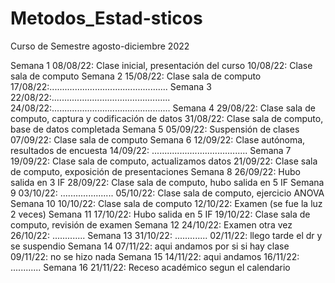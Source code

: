 # Metodos_Estad-sticos
Curso de Semestre agosto-diciembre 2022



  Semana 1
          08/08/22: Clase inicial, presentación del curso 
          10/08/22: Clase sala de computo 
  Semana 2
          15/08/22: Clase sala de computo 
          17/08/22:............................................... 
  Semana 3
          22/08/22:............................................... 
          24/08/22:............................................... 
  Semana 4
          29/08/22: Clase sala de computo, captura y codificación de datos 
          31/08/22: Clase sala de computo, base de datos completada 
  Semana 5
          05/09/22: Suspensión de clases
          07/09/22: Clase sala de computo
  Semana 6
          12/09/22: Clase autónoma, resultados de encuesta
          14/09/22: ......................................
  Semana 7 
          19/09/22: Clase sala de computo, actualizamos datos 
          21/09/22: Clase sala de computo, exposición de presentaciones
  Semana 8
          26/09/22: Hubo salida en 3 IF
          28/09/22: Clase sala de computo, hubo salida en 5 IF
  Semana 9
          03/10/22: .....................
          05/10/22: Clase sala de computo, ejercicio ANOVA
  Semana 10
          10/10/22: Clase sala de computo 
          12/10/22: Examen (se fue la luz 2 veces)
  Semana 11
          17/10/22: Hubo salida en 5 IF
          19/10/22: Clase sala de computo, revisión de examen
  Semana 12
          24/10/22: Examen otra vez
          26/10/22: .............
  Semana 13
          31/10/22: .............
          02/11/22: llego tarde el dr y se suspendio 
  Semana 14
          07/11/22: aqui andamos por si si hay clase
          09/11/22: no se hizo nada
  Semana 15
          14/11/22: aqui andamos
          16/11/22: ............
  Semana 16
          21/11/22: Receso académico segun el calendario
